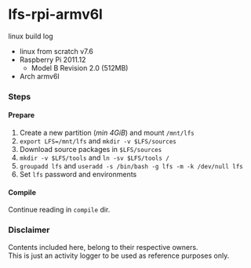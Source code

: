 # lfs-rpi-armv6l
linux build log

- linux from scratch v7.6
- Raspberry Pi 2011.12
    - Model B Revision 2.0 (512MB)
- Arch armv6l

### Steps

#### Prepare

1. Create a new partition (*min 4GiB*) and mount `/mnt/lfs`
2. `export LFS=/mnt/lfs` and `mkdir -v $LFS/sources`
3. Download source packages in `$LFS/sources`
4. `mkdir -v $LFS/tools` and `ln -sv $LFS/tools /`
5. `groupadd lfs` and `useradd -s /bin/bash -g lfs -m -k /dev/null lfs`
6. Set `lfs` password and environments

#### Compile

Continue reading in `compile` dir.

### Disclaimer

Contents included here, belong to their respective owners.<br>
This is just an activity logger to be used as reference purposes only.
